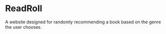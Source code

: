 # ReadRoll
A website designed for randomly recommending a book based on the genre the user chooses.

